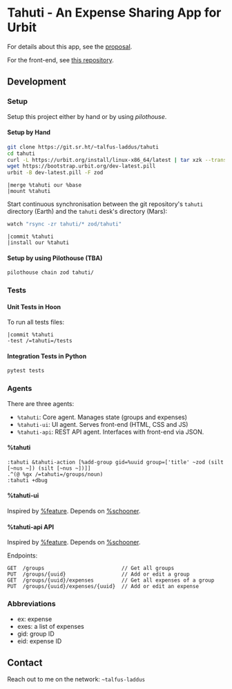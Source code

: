 # Tahuti - An Expense Sharing App for Urbit

For details about this app, see the [proposal](./proposal.md).

For the front-end, see [this repository](https://git.sr.ht/~talfus-laddus/tahuti-website).


## Development

### Setup

Setup this project either by hand or by using *pilothouse*.

#### Setup by Hand

```bash
git clone https://git.sr.ht/~talfus-laddus/tahuti
cd tahuti
curl -L https://urbit.org/install/linux-x86_64/latest | tar xzk --transform='s/.*/urbit/g'
wget https://bootstrap.urbit.org/dev-latest.pill
urbit -B dev-latest.pill -F zod
```

```dojo
|merge %tahuti our %base
|mount %tahuti
```

Start continuous synchronisation between the git repository's `tahuti` directory (Earth) and the `tahuti` desk's directory (Mars):

```bash
watch "rsync -zr tahuti/* zod/tahuti"
```

```dojo
|commit %tahuti
|install our %tahuti
```

#### Setup by using Pilothouse (TBA)

```bash
pilothouse chain zod tahuti/
```

### Tests

#### Unit Tests in Hoon

To run all tests files:

```dojo
|commit %tahuti
-test /=tahuti=/tests
```

#### Integration Tests in Python

```python
pytest tests
```

### Agents

There are three agents:

- `%tahuti`: Core agent. Manages state (groups and expenses)
- `%tahuti-ui`: UI agent. Serves front-end (HTML, CSS and JS)
- `%tahuti-api`: REST API agent. Interfaces with front-end via JSON.

#### %tahuti

```hoon
:tahuti &tahuti-action [%add-group gid=%uuid group=['title' ~zod (silt [~nus ~]) (silt [~nus ~])]]
.^(@ %gx /=tahuti=/groups/noun)
:tahuti +dbug
```

#### %tahuti-ui

Inspired by [%feature](https://developers.urbit.org/guides/additional/app-workbook/feature). Depends on [%schooner](https://github.com/dalten-collective/boat).

#### %tahuti-api API

Inspired by [%feature](https://developers.urbit.org/guides/additional/app-workbook/feature). Depends on [%schooner](https://github.com/dalten-collective/boat).

Endpoints:
```
GET  /groups                         // Get all groups
PUT  /groups/{uuid}                  // Add or edit a group
GET  /groups/{uuid}/expenses         // Get all expenses of a group
PUT  /groups/{uuid}/expenses/{uuid}  // Add or edit an expense
```


### Abbreviations

- ex: expense
- exes: a list of expenses
- gid: group ID
- eid: expense ID


## Contact

Reach out to me on the network: `~talfus-laddus`
